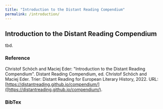 ```yaml
---
title: "Introduction to the Distant Reading Compendium"
permalink: /introduction/
---
```


## Introduction to the Distant Reading Compendium

tbd.

### Reference

Christof Schöch and Maciej Eder: "Introduction to the Distant Reading Compendium". Distant Reading Compendium, ed. Christof Schöch and Maciej Eder. Trier: Distant Reading for European Literary History, 2022. URL: [https://distantreading.github.io/compendium/]([https://distantreading.github.io/compendium/). 

### BibTex

```
```

<span></span>


